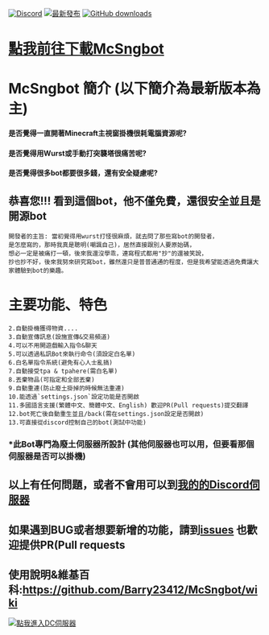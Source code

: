  [![Discord](https://discord.com/api/guilds/714087332738891857/widget.png)](https://discord.gg/5w9BUM4)
[![最新發布](https://img.shields.io/github/release/rrt467778/McSngbot.svg)](https://github.com/rrt467778/McSngbot/releases/latest)
[![GitHub downloads](https://img.shields.io/github/downloads/rrt467778/McSngbot/total.svg)](https://github.com/rrt467778/McSngbot/releases/latest)

 [點我前往下載McSngbot](https://github.com/rrt467778/mcfallout-Bot/releases)
===============================================================
# McSngbot 簡介 (以下簡介為最新版本為主)       


#### 是否覺得一直開著Minecraft主視窗掛機很耗電腦資源呢?
#### 是否覺得用Wurst或手動打突襲塔很痛苦呢?
#### 是否覺得很多bot都要很多錢，還有安全疑慮呢?       

## 恭喜您!!! 看到這個bot，他不僅免費，還很安全並且是開源bot
```
開發者的主旨: 當初覺得用wurst打怪很麻煩，就去問了那些寫bot的開發者，
是怎麼寫的，那時我真是聰明(嘲諷自己)，居然直接跟別人要原始碼，
想必一定是被痛打一頓，後來我還沒學乖，連寫程式都用"抄"的還被笑說，
抄也抄不好，後來我努來研究寫bot，雖然還只是普普通通的程度，但是我希望能透過免費讓大家體驗到bot的樂趣。
```

# 主要功能、特色    
``` 1.自動打怪物(支援突襲塔)
2.自動掛機獲得物資....
3.自動宣傳訊息(設施宣傳&交易頻道)  
4.可以不用開遊戲輸入指令&聊天  
5.可以透過私訊Bot來執行命令(須設定白名單)  
6.白名單指令系統(避免有心人士亂搞)  
7.自動接受tpa & tpahere(需白名單)  
8.丟棄物品(可指定和全部丟棄)  
9.自動重連(防止廢土掛掉的時候無法重連) 
10.能透過`settings.json`設定功能是否開啟
11.多國語言支援(繁體中文、簡體中文、English) 歡迎PR(Pull requests)提交翻譯
12.bot死亡後自動重生並且/back(需在settings.json設定是否開啟)
13.可直接從discord控制自己的bot(測試中功能)
```   
  
### *此Bot專門為廢土伺服器所設計 (其他伺服器也可以用，但要看那個伺服器是否可以掛機)

## 以上有任何問題，或者不會用可以到[我的的Discord伺服器](https://discord.com/invite/5w9BUM4)   
## 如果遇到BUG或者想要新增的功能，請到[issues](https://github.com/rrt467778/mcfallout-Bot/issues)  也歡迎提供PR(Pull requests
## 使用說明&維基百科:https://github.com/Barry23412/McSngbot/wiki


[![點我進入DC伺服器](https://discord.com/api/guilds/714087332738891857/widget.png?style=banner1)](https://discord.gg/5w9BUM4)
